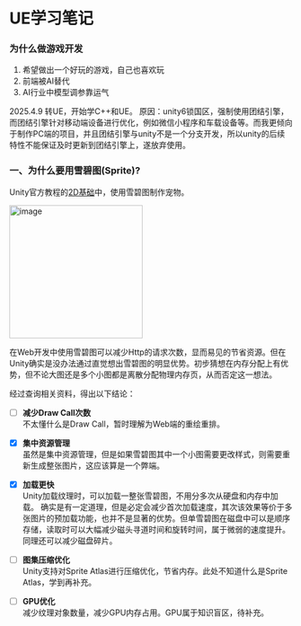 # UE学习笔记

### 为什么做游戏开发
1. 希望做出一个好玩的游戏，自己也喜欢玩
2. 前端被AI替代
3. AI行业中模型调参靠运气


2025.4.9 转UE，开始学C++和UE。
原因：unity6锁国区，强制使用团结引擎，而团结引擎针对移动端设备进行优化，例如微信小程序和车载设备等。而我更倾向于制作PC端的项目，并且团结引擎与unity不是一个分支开发，所以unity的后续特性不能保证及时更新到团结引擎上，遂放弃使用。


### 一、为什么要用雪碧图(Sprite)?

Unity官方教程的[2D基础](https://learn.unity.com/pathway/unity-essentials/unit/2d-essentials/tutorial/add-an-animated-pet?version=6)中，使用雪碧图制作宠物。

<img width="237" alt="image" src="https://github.com/user-attachments/assets/62b7c3bb-aa9f-409d-b96f-3fdb3b5bbfba" />

在Web开发中使用雪碧图可以减少Http的请求次数，显而易见的节省资源。但在Unity确实是没办法通过直觉想出雪碧图的明显优势。初步猜想在内存分配上有优势，但不论大图还是多个小图都是离散分配物理内存页，从而否定这一想法。

经过查询相关资料，得出以下结论：

- [ ] **减少Draw Call次数**\
      不太懂什么是Draw Call，暂时理解为Web端的重绘重排。
- [x] **集中资源管理**\
      虽然是集中资源管理，但是如果雪碧图其中一个小图需要更改样式，则需要重新生成整张图片，这应该算是一个弊端。
- [x] **加载更快**\
      Unity加载纹理时，可以加载一整张雪碧图，不用分多次从硬盘和内存中加载。
      确实是有一定道理，但是必定会减少首次加载速度，其次该效果等价于多张图片的预加载功能，也并不是显著的优势。但单雪碧图在磁盘中可以是顺序存储，读取时可以大幅减少磁头寻道时间和旋转时间，属于微弱的速度提升。同理还可以减少磁盘碎片。
- [ ] **图集压缩优化**\
      Unity支持对Sprite Atlas进行压缩优化，节省内存。此处不知道什么是Sprite Atlas，学到再补充。
- [ ] **GPU优化**\
      减少纹理对象数量，减少GPU内存占用。GPU属于知识盲区，待补充。
      
